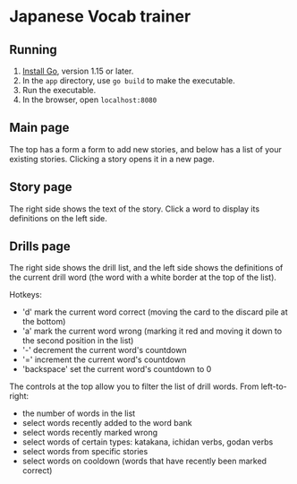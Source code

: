 # Japanese Vocab trainer

## Running

1. [Install Go](https://go.dev/doc/install), version 1.15 or later.
1. In the `app` directory, use `go build` to make the executable.
1. Run the executable.
1. In the browser, open `localhost:8080`

## Main page

The top has a form a form to add new stories, and below has a list of your existing stories. Clicking a story opens it in a new page.

## Story page

The right side shows the text of the story. Click a word to display its definitions on the left side.

## Drills page

The right side shows the drill list, and the left side shows the definitions of the current drill word (the word with a white border at the top of the list).

Hotkeys:

- 'd' mark the current word correct (moving the card to the discard pile at the bottom)
- 'a' mark the current word wrong (marking it red and moving it down to the second position in the list)
- '-' decrement the current word's countdown
- '=' increment the current word's countdown
- 'backspace' set the current word's countdown to 0

The controls at the top allow you to filter the list of drill words. From left-to-right:

- the number of words in the list
- select words recently added to the word bank
- select words recently marked wrong
- select words of certain types: katakana, ichidan verbs, godan verbs
- select words from specific stories
- select words on cooldown (words that have recently been marked correct)